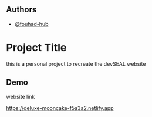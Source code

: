
## Authors

- [@fouhad-hub](https://www.github.com/octokatherine)


# Project Title

this is a personal project to recreate the devSEAL website


## Demo

website link

https://deluxe-mooncake-f5a3a2.netlify.app
